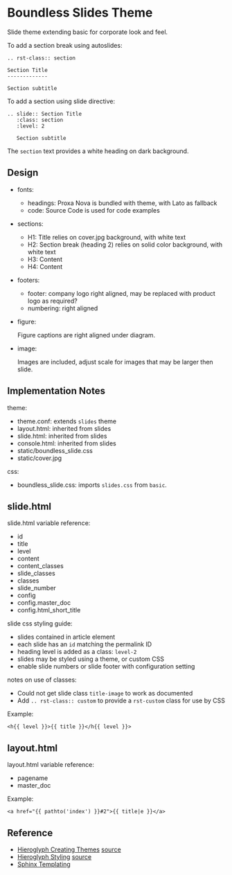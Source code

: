 # Boundless Slides Theme

Slide theme extending basic for corporate look and feel.

To add a section break using autoslides:

```
.. rst-class:: section

Section Title
-------------

Section subtitle
```

To add a section using slide directive:

```
.. slide:: Section Title
   :class: section
   :level: 2
   
   Section subtitle 
```

The ``section`` text provides a white heading on dark background.

## Design

* fonts:
  
  * headings: Proxa Nova is bundled with theme, with Lato as fallback
  * code: Source Code is used for code examples
  
* sections:
  
  * H1: Title relies on cover.jpg background, with white text
  * H2: Section break (heading 2) relies on solid color background, with white text
  * H3: Content
  * H4: Content

* footers:
  
  * footer: company logo right aligned, may be replaced with product logo as required?
  * numbering: right aligned
  
* figure:
  
  Figure captions are right aligned under diagram.

* image:
  
  Images are included, adjust scale for images that may be larger then slide.

## Implementation Notes

theme:

* theme.conf: extends ``slides`` theme
* layout.html: inherited from slides
* slide.html: inherited from slides
* console.html: inherited from slides
* static/boundless_slide.css
* static/cover.jpg

css:

* boundless_slide.css: imports ``slides.css`` from ``basic``.

## slide.html

slide.html variable reference:

* id
* title
* level
* content
* content_classes
* slide_classes
* classes
* slide_number
* config
* config.master_doc
* config.html_short_title

slide css styling guide:

* slides contained in article element
* each slide has an ``id`` matching the permalink ID
* heading level is added as a class: ``level-2``
* slides may be styled using a theme, or custom CSS
* enable slide numbers or slide footer with configuration setting

notes on use of classes:

* Could not get slide class ``title-image`` to work as documented
* Add ``.. rst-class:: custom`` to provide a ``rst-custom`` class for use by CSS

Example:

```
<h{{ level }}>{{ title }}</h{{ level }}>
```

## layout.html

layout.html variable reference:

* pagename
* master_doc

Example:

```
<a href="{{ pathto('index') }}#2">{{ title|e }}</a>
```

## Reference

* [Hieroglyph Creating Themes](http://docs.hieroglyph.io/en/latest/theme-creation.html) [source](https://github.com/nyergler/hieroglyph/blob/master/docs/theme-creation.rst)
* [Hieroglyph Styling](http://docs.hieroglyph.io/en/latest/styling.html) [source](https://github.com/nyergler/hieroglyph/blob/master/docs/styling.rst)
* [Sphinx Templating](https://www.sphinx-doc.org/en/master/templating.html)
